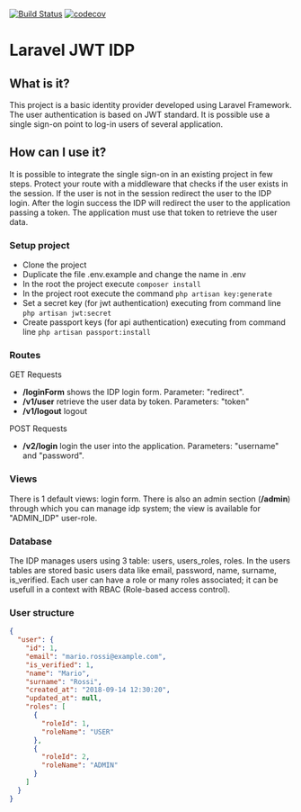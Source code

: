 [![Build Status](https://travis-ci.org/ZanichelliEditore/laravel-jwt-idp.svg?branch=master)](https://travis-ci.org/ZanichelliEditore/laravel-jwt-idp)
[![codecov](https://codecov.io/gh/ZanichelliEditore/laravel-jwt-idp/branch/master/graph/badge.svg)](https://codecov.io/gh/ZanichelliEditore/laravel-jwt-idp)

# Laravel JWT IDP

## What is it?

This project is a basic identity provider developed using Laravel Framework. The user
authentication is based on JWT standard. It is possible use a single sign-on point to log-in
users of several application.

## How can I use it?

It is possible to integrate the single sign-on in an existing project in few steps. Protect your route
with a middleware that checks if the user exists in the session. If the user is not in the session
redirect the user to the IDP login. After the login success the IDP will redirect the user to the
application passing a token. The application must use that token to retrieve the user data.

### Setup project

- Clone the project
- Duplicate the file .env.example and change the name in .env
- In the root the project execute `composer install`
- In the project root execute the command `php artisan key:generate`
- Set a secret key (for jwt authentication) executing from command line `php artisan jwt:secret`
- Create passport keys (for api authentication) executing from command line `php artisan passport:install`

### Routes

GET Requests

- **/loginForm** shows the IDP login form. Parameter: "redirect".
- **/v1/user** retrieve the user data by token. Parameters: "token"
- **/v1/logout** logout

POST Requests

- **/v2/login** login the user into the application. Parameters: "username" and "password".

### Views

There is 1 default views: login form.
There is also an admin section (**/admin**) through which you can manage idp system; the view is available for "ADMIN_IDP" user-role.

### Database

The IDP manages users using 3 table: users, users_roles, roles.
In the users tables are stored basic users data like email, password,
name, surname, is_verified. Each user can have a role or many roles associated;
it can be usefull in a context with RBAC (Role-based access control).

### User structure

```json
{
  "user": {
    "id": 1,
    "email": "mario.rossi@example.com",
    "is_verified": 1,
    "name": "Mario",
    "surname": "Rossi",
    "created_at": "2018-09-14 12:30:20",
    "updated_at": null,
    "roles": [
      {
        "roleId": 1,
        "roleName": "USER"
      },
      {
        "roleId": 2,
        "roleName": "ADMIN"
      }
    ]
  }
}
```
